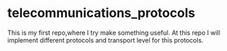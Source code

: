 telecommunications_protocols
============================

This is my first repo,where I try make something useful. At this repo I will implement different protocols and transport level for this protocols.
